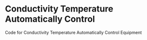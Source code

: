 # Conductivity Temperature Automatically Control
Code for Conductivity Temperature Automatically Control Equipment
